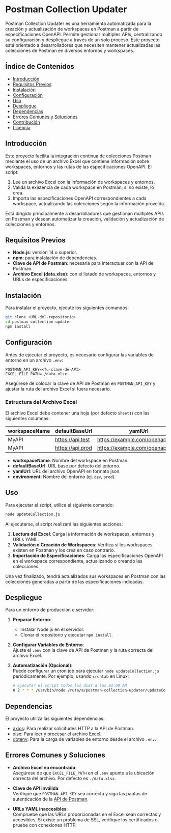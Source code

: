 
# Postman Collection Updater

Postman Collection Updater es una herramienta automatizada para la creación y actualización de workspaces en Postman a partir de especificaciones OpenAPI. Permite gestionar múltiples APIs, centralizando su configuración y despliegue a través de un solo proceso. Este proyecto está orientado a desarrolladores que necesiten mantener actualizadas las colecciones de Postman en diversos entornos y workspaces.

## Índice de Contenidos

- [Introducción](#introducción)
- [Requisitos Previos](#requisitos-previos)
- [Instalación](#instalación)
- [Configuración](#configuración)
- [Uso](#uso)
- [Despliegue](#despliegue)
- [Dependencias](#dependencias)
- [Errores Comunes y Soluciones](#errores-comunes-y-soluciones)
- [Contribución](#contribución)
- [Licencia](#licencia)

## Introducción

Este proyecto facilita la integración continua de colecciones Postman mediante el uso de un archivo Excel que contiene información sobre workspaces, entornos y las rutas de las especificaciones OpenAPI. El script:

1. Lee un archivo Excel con la información de workspaces y entornos.
2. Valida la existencia de cada workspace en Postman; si no existe, lo crea.
3. Importa las especificaciones OpenAPI correspondientes a cada workspace, actualizando las colecciones según la información proveída.

Está dirigido principalmente a desarrolladores que gestionan múltiples APIs en Postman y desean automatizar la creación, validación y actualización de colecciones y entornos.

## Requisitos Previos

- **Node.js**: versión 14 o superior.
- **npm**: para instalación de dependencias.
- **Clave de API de Postman**: necesaria para interactuar con la API de Postman.
- **Archivo Excel (data.xlsx)**: con el listado de workspaces, entornos y URLs de especificaciones.

## Instalación

Para instalar el proyecto, ejecute los siguientes comandos:

```bash
git clone <URL-del-repositorio>
cd postman-collection-updater
npm install
```

## Configuración

Antes de ejecutar el proyecto, es necesario configurar las variables de entorno en un archivo `.env`:

```env
POSTMAN_API_KEY=<Tu-clave-de-API>
EXCEL_FILE_PATH=./data.xlsx
```

Asegúrese de colocar la clave de API de Postman en `POSTMAN_API_KEY` y ajustar la ruta del archivo Excel si fuera necesario.

### Estructura del Archivo Excel

El archivo Excel debe contener una hoja (por defecto `Sheet1`) con las siguientes columnas:

| workspaceName | defaultBaseUrl     | yamlUrl                            | environment |
|---------------|--------------------|-------------------------------------|-------------|
| MyAPI         | https://api.test   | https://example.com/openapi.json    | dev         |
| MyAPI         | https://api.prod   | https://example.com/openapi.yaml    | prod        |

- **workspaceName**: Nombre del workspace en Postman.
- **defaultBaseUrl**: URL base por defecto del entorno.
- **yamlUrl**: URL del archivo OpenAPI en formato json.
- **environment**: Nombre del entorno (ej. `dev`, `prod`).

## Uso

Para ejecutar el script, utilice el siguiente comando:

```bash
node updateCollection.js
```

Al ejecutarse, el script realizará las siguientes acciones:

1. **Lectura del Excel**: Carga la información de workspaces, entornos y URLs YAML.
2. **Validación o Creación de Workspaces**: Verifica si los workspaces existen en Postman y los crea en caso contrario.
3. **Importación de Especificaciones**: Carga las especificaciones OpenAPI en el workspace correspondiente, actualizando o creando las colecciones.

Una vez finalizado, tendrá actualizados sus workspaces en Postman con las colecciones generadas a partir de las especificaciones indicadas.

## Despliegue

Para un entorno de producción o servidor:

1. **Preparar Entorno**:  
   - Instalar Node.js en el servidor.
   - Clonar el repositorio y ejecutar `npm install`.
   
2. **Configurar Variables de Entorno**:  
   Ajuste el `.env` con la clave de API de Postman y la ruta correcta del archivo Excel.

3. **Automatización (Opcional)**:  
   Puede configurar un cron job para ejecutar `node updateCollection.js` periódicamente. Por ejemplo, usando `crontab` en Linux:

   ```bash
   # Ejecutar el script todos los días a las 02:00 AM
   0 2 * * * /usr/bin/node /ruta/a/postman-collection-updater/updateCollection.js
   ```

## Dependencias

El proyecto utiliza las siguientes dependencias:

- [axios](https://www.npmjs.com/package/axios): Para realizar solicitudes HTTP a la API de Postman.
- [xlsx](https://www.npmjs.com/package/xlsx): Para leer y procesar el archivo Excel.
- [dotenv](https://www.npmjs.com/package/dotenv): Para la carga de variables de entorno desde el archivo `.env`.

## Errores Comunes y Soluciones

- **Archivo Excel no encontrado**:  
  Asegúrese de que `EXCEL_FILE_PATH` en el `.env` apunte a la ubicación correcta del archivo. Por defecto es `./data.xlsx`.

- **Clave de API inválida**:  
  Verifique que `POSTMAN_API_KEY` sea correcta y siga las pautas de autenticación de la [API de Postman](https://www.postman.com/postman/workspace/postman-public-api/overview).

- **URLs YAML inaccesibles**:  
  Compruebe que las URLs proporcionadas en el Excel sean correctas y accesibles. Si existe un problema de SSL, verifique los certificados o pruebe con conexiones HTTP.

